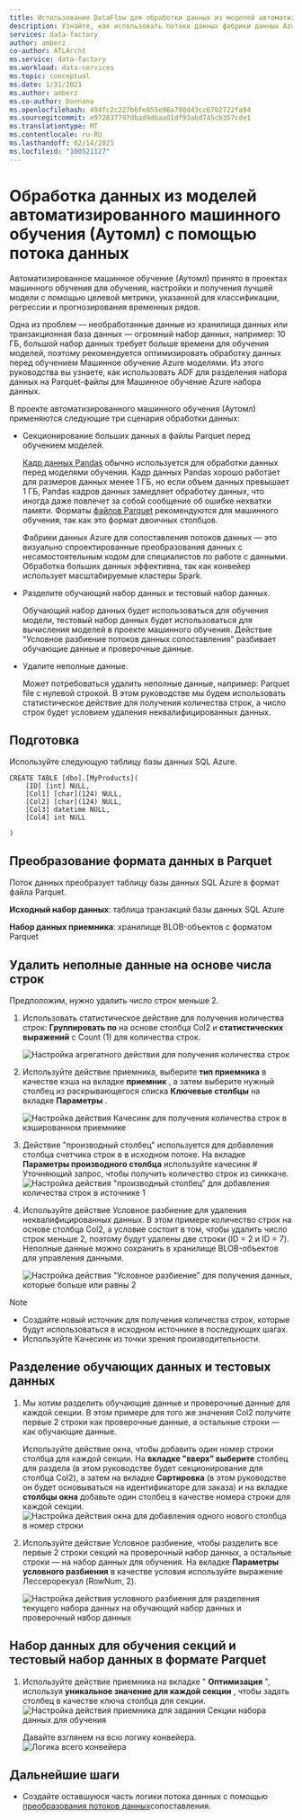 ```yaml
---
title: Использование DataFlow для обработки данных из моделей автоматизированного машинного обучения (Аутомл)
description: Узнайте, как использовать потоки данных фабрики данных Azure для обработки данных из моделей автоматизированного машинного обучения (Аутомл).
services: data-factory
author: amberz
co-author: ATLArcht
ms.service: data-factory
ms.workload: data-services
ms.topic: conceptual
ms.date: 1/31/2021
ms.author: amberz
ms.co-author: Donnana
ms.openlocfilehash: 494fc2c227b6fe855e96a780d43cc6702722fa94
ms.sourcegitcommit: e972837797dbad9dbaa01df93abd745cb357cde1
ms.translationtype: MT
ms.contentlocale: ru-RU
ms.lasthandoff: 02/14/2021
ms.locfileid: "100521127"
---
```

# <a name="process-data-from-automated-machine-learningautoml-models-using-data-flow"></a>Обработка данных из моделей автоматизированного машинного обучения (Аутомл) с помощью потока данных

Автоматизированное машинное обучение (Аутомл) принято в проектах машинного обучения для обучения, настройки и получения лучшей модели с помощью целевой метрики, указанной для классификации, регрессии и прогнозирования временных рядов. 

Одна из проблем — необработанные данные из хранилища данных или транзакционная база данных — огромный набор данных, например: 10 ГБ, большой набор данных требует больше времени для обучения моделей, поэтому рекомендуется оптимизировать обработку данных перед обучением Машинное обучение Azure моделями. Из этого руководства вы узнаете, как использовать ADF для разделения набора данных на Parquet-файлы для Машинное обучение Azure набора данных. 

В проекте автоматизированного машинного обучения (Аутомл) применяются следующие три сценария обработки данных:

* Секционирование больших данных в файлы Parquet перед обучением моделей. 

     [Кадр данных Pandas](https://pandas.pydata.org/pandas-docs/stable/getting_started/overview.html) обычно используется для обработки данных перед моделями обучения. Кадр данных Pandas хорошо работает для размеров данных менее 1 ГБ, но если объем данных превышает 1 ГБ, Pandas кадров данных замедляет обработку данных, что иногда даже повлечет за собой сообщение об ошибке нехватки памяти. Форматы [файлов Parquet](https://parquet.apache.org/) рекомендуются для машинного обучения, так как это формат двоичных столбцов.
    
    Фабрики данных Azure для сопоставления потоков данных — это визуально спроектированные преобразования данных с несамостоятельным кодом для специалистов по работе с данными. Обработка больших данных эффективна, так как конвейер использует масштабируемые кластеры Spark.

* Разделите обучающий набор данных и тестовый набор данных.
    
    Обучающий набор данных будет использоваться для обучения модели, тестовый набор данных будет использоваться для вычисления моделей в проекте машинного обучения. Действие "Условное разбиение потоков данных сопоставления" разбивает обучающие данные и проверочные данные. 

* Удалите неполные данные.

    Может потребоваться удалить неполные данные, например: Parquet file с нулевой строкой. В этом руководстве мы будем использовать статистическое действие для получения количества строк, а число строк будет условием удаления неквалифицированных данных. 


## <a name="preparation"></a>Подготовка
Используйте следующую таблицу базы данных SQL Azure. 
```
CREATE TABLE [dbo].[MyProducts](
    [ID] [int] NULL,
    [Col1] [char](124) NULL,
    [Col2] [char](124) NULL,
    [Col3] datetime NULL,
    [Col4] int NULL

) 

```

## <a name="convert-data-format-to-parquet"></a>Преобразование формата данных в Parquet

Поток данных преобразует таблицу базы данных SQL Azure в формат файла Parquet. 

**Исходный набор данных**: таблица транзакций базы данных SQL Azure

**Набор данных приемника**: хранилище BLOB-объектов с форматом Parquet


## <a name="remove-unqualified-data-based-on-row-count"></a>Удалить неполные данные на основе числа строк

Предположим, нужно удалить число строк меньше 2. 

1. Использовать статистическое действие для получения количества строк: **Группировать по** на основе столбца Col2 и **статистических выражений** с Count (1) для количества строк. 

    ![Настройка агрегатного действия для получения количества строк](./media/scenario-dataflow-process-data-aml-models/aggregate-activity-addrowcount.png)

1. Используйте действие приемника, выберите **тип приемника** в качестве кэша на вкладке **приемник** , а затем выберите нужный столбец из раскрывающегося списка **Ключевые столбцы** на вкладке **Параметры** . 

    ![Настройка действия Качесинк для получения количества строк в кэшированном приемнике](./media/scenario-dataflow-process-data-aml-models/cachesink-activity-addrowcount.png)

1. Действие "производный столбец" используется для добавления столбца счетчика строк в в исходном потоке. На вкладке **Параметры производного столбца** используйте качесинк # Уточняющий запрос, чтобы получить количество строк из синккаче.
    ![Настройка действия "производный столбец" для добавления количества строк в источнике 1](./media/scenario-dataflow-process-data-aml-models/derived-column-activity-rowcount-source-1.png)

1. Используйте действие Условное разбиение для удаления неквалифицированных данных. В этом примере количество строк на основе столбца Col2, а условие состоит в том, чтобы удалить число строк меньше 2, поэтому будут удалены две строки (ID = 2 и ID = 7). Неполные данные можно сохранить в хранилище BLOB-объектов для управления данными. 

    ![Настройка действия "Условное разбиение" для получения данных, которые больше или равны 2](./media/scenario-dataflow-process-data-aml-models/conditionalsplit-greater-or-equal-than-2.png)

> [!NOTE]
>    *    Создайте новый источник для получения количества строк, которые будут использоваться в исходном источнике в последующих шагах. 
>    *    Используйте Качесинк из точки зрения производительности. 

## <a name="split-training-data-and-test-data"></a>Разделение обучающих данных и тестовых данных 

1. Мы хотим разделить обучающие данные и проверочные данные для каждой секции. В этом примере для того же значения Col2 получите первые 2 строки как проверочные данные, а остальные строки — как обучающие данные. 

    Используйте действие окна, чтобы добавить один номер строки столбца для каждой секции. На **вкладке "вверх" выберите** столбец для раздела (в этом руководстве будет секционирование для столбца Col2), а затем на вкладке **Сортировка** (в этом руководстве он будет основываться на идентификаторе для заказа) и на вкладке **столбцы окна** добавьте один столбец в качестве номера строки для каждой секции. 
    ![Настройка действия окна для добавления одного нового столбца в номер строки](./media/scenario-dataflow-process-data-aml-models/window-activity-add-row-number.png)

1. Используйте действие Условное разбиение, чтобы разделить все первые 2 строки секций на проверочный набор данных, а остальные строки — на набор данных для обучения. На вкладке **Параметры условного разбиения** в качестве условия используйте выражение Лессерорекуал (RowNum, 2). 

    ![Настройка действия условного разбиения для разделения текущего набора данных на обучающий набор данных и проверочный набор данных](./media/scenario-dataflow-process-data-aml-models/split-training-dataset-test-dataset.png)

## <a name="partition-training-dataset-and-test-dataset-with-parquet-format"></a>Набор данных для обучения секций и тестовый набор данных в формате Parquet

1. Используйте действие приемника на вкладке " **Оптимизация** ", используя **уникальное значение для каждой секции** , чтобы задать столбец в качестве ключа столбца для секции. 
    ![Настройка действия приемника для задания Секции набора данных для обучения](./media/scenario-dataflow-process-data-aml-models/partition-training-dataset-sink.png)

    Давайте взглянем на всю логику конвейера.
    ![Логика всего конвейера](./media/scenario-dataflow-process-data-aml-models/entire-pipeline.png)


## <a name="next-steps"></a>Дальнейшие шаги

* Создайте оставшуюся часть логики потока данных с помощью [преобразования потоков данных](concepts-data-flow-overview.md)сопоставления.
